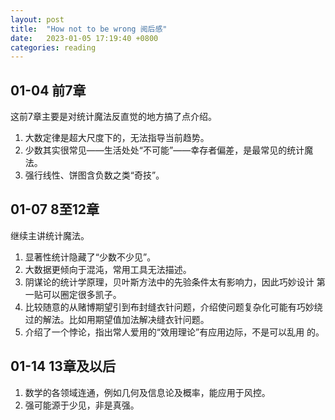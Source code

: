 ```yaml
---
layout: post
title:  "How not to be wrong 阅后感"
date:   2023-01-05 17:19:40 +0800
categories: reading
---
```


## 01-04 前7章

这前7章主要是对统计魔法反直觉的地方搞了点介绍。

1. 大数定律是超大尺度下的，无法指导当前趋势。
2. 少数其实很常见——生活处处“不可能”——幸存者偏差，是最常见的统计魔法。
3. 强行线性、饼图含负数之类“奇技”。


## 01-07 8至12章

继续主讲统计魔法。

1. 显著性统计隐藏了“少数不少见”。
2. 大数据更倾向于混沌，常用工具无法描述。
3. 阴谋论的统计学原理，贝叶斯方法中的先验条件太有影响力，因此巧妙设计
   第一贴可以圈定很多凯子。
4. 比较随意的从赌博期望引到布封缝衣针问题，介绍使问题复杂化可能有巧妙绕
   过的解法。比如用期望值加法解决缝衣针问题。
5. 介绍了一个悖论，指出常人爱用的“效用理论”有应用边际，不是可以乱用
   的。

## 01-14 13章及以后

1. 数学的各领域连通，例如几何及信息论及概率，能应用于风控。
2. 强可能源于少见，非是真强。
